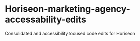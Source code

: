 # Horiseon-marketing-agency-accessability-edits
Consolidated and accessibility focused code edits for Horiseon 
